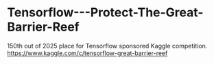 # Tensorflow---Protect-The-Great-Barrier-Reef
150th out of 2025 place for Tensorflow sponsored Kaggle competition. https://www.kaggle.com/c/tensorflow-great-barrier-reef
